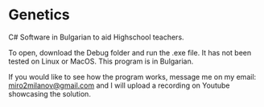# Genetics
C# Software in Bulgarian to aid Highschool teachers.

To open, download the Debug folder and run the .exe file. It has not been tested on Linux or MacOS.
This program is in Bulgarian.

If you would like to see how the program works, message me on my email:
miro2milanov@gmail.com and I will upload a recording on Youtube showcasing the solution.
